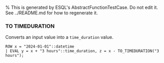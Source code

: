 % This is generated by ESQL's AbstractFunctionTestCase. Do not edit it. See ../README.md for how to regenerate it.

### TO TIMEDURATION
Converts an input value into a `time_duration` value.

```esql
ROW x = "2024-01-01"::datetime
| EVAL y = x + "3 hours"::time_duration, z = x - TO_TIMEDURATION("3 hours");
```
